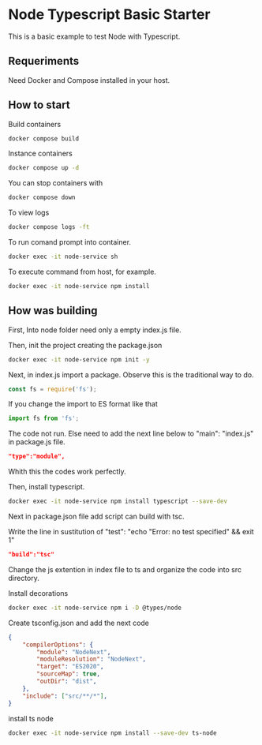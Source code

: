 # Node Typescript Basic Starter

This is a basic example to test Node with Typescript.

## Requeriments

Need Docker and Compose installed in your host.

## How to start

Build containers

```bash
docker compose build
```

Instance containers

```bash
docker compose up -d
```

You can stop containers with

```bash
docker compose down
```

To view logs

```bash
docker compose logs -ft
```

To run comand prompt into container.

```bash
docker exec -it node-service sh
```

To execute command from host, for example.

```bash
docker exec -it node-service npm install
```

## How was building

First, Into node folder need only a empty index.js file.

Then, init the project creating the package.json

```bash
docker exec -it node-service npm init -y
```

Next, in index.js import a package. Observe this is the traditional way to do.

```javascript
const fs = require('fs');
```

If you change the import to ES format like that

```typescript
import fs from 'fs';
```

The code not run. Else need to add the next line below to "main": "index.js" in package.js file.

```json
"type":"module",
```

Whith this the codes work perfectly.

Then, install typescript.

```bash
docker exec -it node-service npm install typescript --save-dev
```

Next in package.json file add script can build with tsc.

Write the line in sustitution of "test": "echo \"Error: no test specified\" && exit 1"

```json
"build":"tsc"
```

Change the js extention in index file to ts and organize the code into src directory.

Install decorations

```bash
docker exec -it node-service npm i -D @types/node
```

Create tsconfig.json and add the next code

```json
{
    "compilerOptions": {
        "module": "NodeNext",
        "moduleResolution": "NodeNext",
        "target": "ES2020",
        "sourceMap": true,
        "outDir": "dist",
    },
    "include": ["src/**/*"],
}
```

install ts node

```bash
docker exec -it node-service npm install --save-dev ts-node
```
